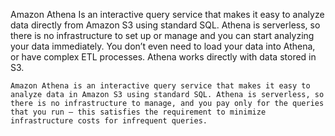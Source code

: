 

Amazon Athena 
    Is an interactive query service that makes it easy to analyze data directly from Amazon S3 using standard SQL. Athena is serverless, so there is no infrastructure to set up or manage and you can start analyzing your data immediately. You don’t even need to load your data into Athena, or have complex ETL processes. Athena works directly with data stored in S3.

    Amazon Athena is an interactive query service that makes it easy to analyze data in Amazon S3 using standard SQL. Athena is serverless, so there is no infrastructure to manage, and you pay only for the queries that you run – this satisfies the requirement to minimize infrastructure costs for infrequent queries.

    